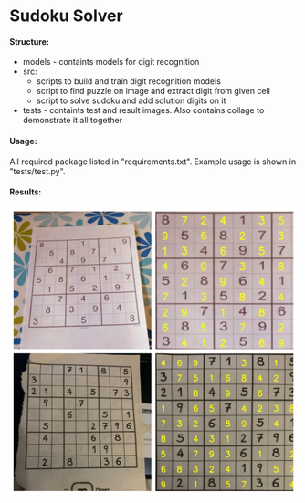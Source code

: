# Sudoku Solver

#### Structure:
- models - containts models for digit recognition
- src:
    - scripts to build and train digit recognition models
    - script to find puzzle on image and extract digit from given cell
    - script to solve sudoku and add solution digits on it
- tests - containts test and result images. Also contains collage to demonstrate it all together

#### Usage:
All required package listed in "requirements.txt". 
Example usage is shown in "tests/test.py".

#### Results:
![collage_with_results.jpg](tests/collage_with_results.jpg)
